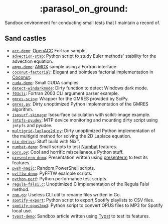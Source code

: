 <!-- markdownlint-disable MD033 -->
<h1 align="center">:parasol_on_ground:</h1>
<!-- markdownlint-enable MD033 -->

Sandbox environment for conducting small tests that I maintain a record of.

## Sand castles

<!-- markdownlint-disable MD013 -->

- [`acc-demo`](../acc-demo): [OpenACC](https://www.openacc.org) Fortran sample.
- [`advection-stab`](../advection-stab): Python script to study Euler methods' stability for the advection equation.
- [`amgx-demo`](../amgx-demo): [AMGX](https://developer.nvidia.com/amgx) sample using a Fortran interface.
- [`coconut-factorial`](../coconut-factorial): Elegant and pointless factorial implementation in [Coconut](http://coconut-lang.org).
- [`cuda-demo`](../cuda-demo): Small CUDA samples.
- [`detect-windarkmode`](../detect-windarkmode): Dirty function to detect Windows dark mode.
- [`f03cli`](../f03cli): Fortran 2003 CLI argument parser example.
- [`gmres-scipy`](../gmres-scipy): Wrapper for the GMRES provided by SciPy.
- [`gmres.py`](../gmres.py): Dirty unoptimized Python implementation of the GMRES algorithm.
- [`isosurf-skimage`](../isosurf-skimage): Isosurface calculation with scikit-image example.
- [`jmtpfs-pyudev`](../jmtpfs-pyudev): MTP device monitoring and mounting dirty script using `jmtpfs` and pyudev.
- [`multigrid-laplace2d.py`](../multigrid-laplace2d.py): Dirty unoptimized Python implementation of the multigrid method for solving the 2D Laplace equation.
- [`nix-derivs`](../nix-derivs): Stuff build with Nix™.
- [`numbat-demo`](../numbat-demo): Small scripts to test [Numbat](https://numbat.dev) features.
- [`porn.py`](../porn.py): Cool and horrific miscellaneous Python stuff.
- [`presenterm-demo`](../presenterm-demo): Presentation written using [presenterm](https://github.com/mfontanini/presenterm) to test its features.
- [`pwsh-magic`](../pwsh-magic): Random PowerShell scripts.
- [`pyfftw-demo`](../pyfftw-demo): PyFFTW example scripts.
- [`python-perf`](../python-perf): Python performance test scripts.
- [`regula-falsi.c`](../regula-falsi.c): Unoptimized C implementation of the Regula Falsi method.
- [`rnm-go`](../rnm-go): Useless CLI util to rename files written in Go.
- [`spotify-export`](../spotify-export): Python script to export Spotify playlists to CSV files.
- [`spotify-opus2mp3`](../spotify-opus2mp3): Python script to convert OPUS files to MP3 for Spotify local use.
- [`typst-demo`](../typst-demo): Sandbox article written using [Typst](https://typst.app) to test its features.
